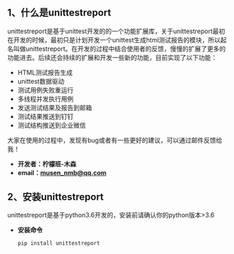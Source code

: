 #

##  1、什么是unittestreport

unittestreport是基于unittest开发的的一个功能扩展库，关于unittestreport最初在开发的时候，最初只是计划开发一个unittest生成html测试报告的模块，所以起名叫做unittestreport。在开发的过程中结合使用者的反馈，慢慢的扩展了更多的功能进去。后续还会持续的扩展和开发一些新的功能，目前实现了以下功能：

- HTML测试报告生成
- unittest数据驱动
- 测试用例失败重运行
- 多线程并发执行用例
- 发送测试结果及报告到邮箱
- 测试结果推送到钉钉
- 测试结构推送到企业微信

大家在使用的过程中，发现有bug或者有一些更好的建议，可以通过邮件反馈给我！

- **开发者：柠檬班-木森**
- **email：musen_nmb@qq.com**
## 2、安装unittestreport

unittestreport是基于python3.6开发的，安装前请确认你的python版本>3.6

- **安装命令**

    `pip install unittestreport`
